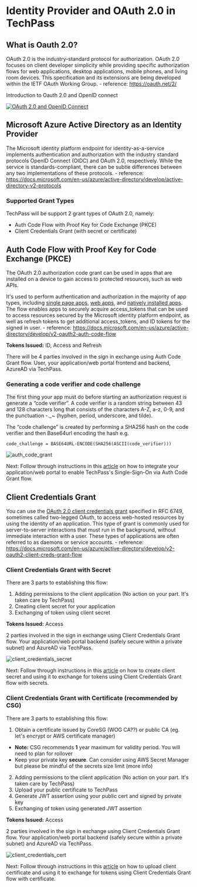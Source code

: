 # Identity Provider and OAuth 2.0 in TechPass

## What is Oauth 2.0?
OAuth 2.0 is the industry-standard protocol for authorization. 
OAuth 2.0 focuses on client developer simplicity while providing specific authorization flows for web applications, desktop applications, mobile phones, and living room devices. 
This specification and its extensions are being developed within the IETF OAuth Working Group. - reference: https://oauth.net/2/

Introduction to Oauth 2.0 and OpenID connect

[![OAuth 2.0 and OpenID Connect](assets/concept-oauth2/youtubevid.jpg)](https://youtu.be/996OiexHze0 "Video Title")

## Microsoft Azure Active Directory as an Identity Provider
The Microsoft identity platform endpoint for identity-as-a-service implements authentication and authorization with the industry standard protocols OpenID Connect (OIDC) and OAuth 2.0, respectively. 
While the service is standards-compliant, there can be subtle differences between any two implementations of these protocols. - reference: https://docs.microsoft.com/en-us/azure/active-directory/develop/active-directory-v2-protocols

### Supported Grant Types
TechPass will be support 2 grant types of OAuth 2.0, namely:

* Auth Code Flow with Proof Key for Code Exchange (PKCE)
* Client Credentials Grant (with secret or certificate)

## Auth Code Flow with Proof Key for Code Exchange (PKCE)
The OAuth 2.0 authorization code grant can be used in apps that are installed on a device to gain access to protected resources, such as web APIs.

It's used to perform authentication and authorization in the majority of app types, including [single page apps](https://docs.microsoft.com/en-us/azure/active-directory/develop/v2-app-types#single-page-apps-javascript), 
[web apps](https://docs.microsoft.com/en-us/azure/active-directory/develop/v2-app-types#web-apps), and [natively installed apps](https://docs.microsoft.com/en-us/azure/active-directory/develop/v2-app-types#mobile-and-native-apps). 
The flow enables apps to securely acquire access_tokens that can be used to access resources secured by the Microsoft identity platform endpoint, as well as refresh tokens to get additional access_tokens, and ID tokens for the signed in user. - reference: https://docs.microsoft.com/en-us/azure/active-directory/develop/v2-oauth2-auth-code-flow

**Tokens Issued:** ID, Access and Refresh

There will be 4 parties involved in the sign in exchange using Auth Code Grant flow. User, your application/web portal frontend and backend, AzureAD via TechPass.

### Generating a code verifier and code challenge
The first thing your app must do before starting an authorization request is generate a “code verifier”. A code verifier is a random string between 43 and 128 characters long that consists of the characters A-Z, a-z, 0-9, and the punctuation -._~ (hyphen, period, underscore, and tilde).

The “code challenge” is created by performing a SHA256 hash on the code verifier and then Base64url encoding the hash e.g.
```
code_challenge = BASE64URL-ENCODE(SHA256(ASCII(code_verifier)))
```

![auth_code_grant](assets/concept-oauth2/authcodegrant.png)

Next: Follow through instructions in this [article](/concepts/authcodegrant) on how to integrate your application/web portal to enable TechPass's Single-Sign-On via Auth Code Grant flow.

## Client Credentials Grant 
You can use the [OAuth 2.0 client credentials grant](https://tools.ietf.org/html/rfc6749#section-4.4) specified in RFC 6749, sometimes called two-legged OAuth, to access web-hosted resources by using the identity of an application. 
This type of grant is commonly used for server-to-server interactions that must run in the background, without immediate interaction with a user. These types of applications are often referred to as daemons or service accounts. - reference: https://docs.microsoft.com/en-us/azure/active-directory/develop/v2-oauth2-client-creds-grant-flow

### Client Credentials Grant with Secret
There are 3 parts to establishing this flow:

1. Adding permissions to the client application (No action on your part. It's taken care by TechPass)
2. Creating client secret for your application
3. Exchanging of token using client secret

**Tokens Issued:** Access

2 parties involved in the sign in exchange using Client Credentials Grant flow. Your application/web portal backend (safely secure within a private subnet) and AzureAD via TechPass.

![client_credentials_secret](assets/concept-oauth2/clientcredsecrets.png)

Next: Follow through instructions in this [article](/concepts/clientcred) on how to create client secret and using it to exchange for tokens using Client Credentials Grant flow with secrets.

### Client Credentials Grant with Certificate (recommended by CSG)
There are 3 parts to establishing this flow:

1. Obtain a certificate issued by CoreSG (WOG CA??) or public CA (eg. let's encrypt or AWS certificate manager)
* **Note:** CSG recommends **1** year maximum for validity period. You will need to plan for rollover
* Keep your private key **secure**. Can consider using AWS Secret Manager but please be mindful of the secrets size limit (more info)
2. Adding permissions to the client application (No action on your part. It's taken care by TechPass)
3. Upload your public certificate to TechPass
4. Generate JWT assertion using your public cert and signed by private key
5. Exchanging of token using generated JWT assertion 
   
**Tokens Issued:** Access

2 parties involved in the sign in exchange using Client Credentials Grant flow. Your application/web portal backend (safely secure within a private subnet) and AzureAD via TechPass.

![client_credentials_cert](assets/concept-oauth2/clientcredcerts.png)

Next: Follow through instructions in this [article](clientcredentials) on how to upload client certificate and using it to exchange for tokens using Client Credentials Grant flow with certificate.
